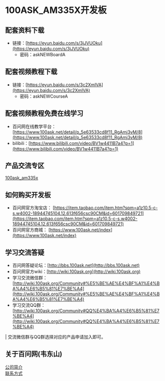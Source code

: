 # 100ASK_AM335X开发板
## 配套资料下载
- 链接：[https://eyun.baidu.com/s/3jJVUOku](https://eyun.baidu.com/s/3jJVUOku) 
  - 密码：askNEWBoardA

## 配套视频教程下载
- 链接：[https://eyun.baidu.com/s/3c2XmIVA](https://eyun.baidu.com/s/3c2XmIVA)
  - 密码：askNEWCourseA

## 配套视频教程免费在线学习
- 百问网在线教学平台：[https://www.100ask.net/detail/p_5e63533cd8f11_RgAmj3vM/8](https://www.100ask.net/detail/p_5e63533cd8f11_RgAmj3vM/8)
- bilibili：[https://www.bilibili.com/video/BV1w4411B7a4?p=1](https://www.bilibili.com/video/BV1w4411B7a4?p=1)

## 产品交流专区
[100ask_am335x](http://bbs.100ask.net/)

## 如何购买开发板
- 百问网官方淘宝店： [https://item.taobao.com/item.htm?spm=a1z10.5-c-s.w4002-18944745104.12.613f656csc90CM&id=601709849721](https://item.taobao.com/item.htm?spm=a1z10.5-c-s.w4002-18944745104.12.613f656csc90CM&id=601709849721)
- 百问网官方商城：     [https://www.100ask.net/index](https://www.100ask.net/index)

## 学习交流答疑
- 百问网答疑论坛：[http://bbs.100ask.net](http://bbs.100ask.net)
- 百问网官方wiki：[http://wiki.100ask.org](http://wiki.100ask.org)
- 学习交流微信群：[http://wiki.100ask.org/Community#%E5%BE%AE%E4%BF%A1%E4%BA%A4%E6%B5%81%E7%BE%A4](http://wiki.100ask.org/Community#%E5%BE%AE%E4%BF%A1%E4%BA%A4%E6%B5%81%E7%BE%A4)
- 学习交流QQ群：  [http://wiki.100ask.org/Community#QQ%E4%BA%A4%E6%B5%81%E7%BE%A4](http://wiki.100ask.org/Community#QQ%E4%BA%A4%E6%B5%81%E7%BE%A4)

| 交流微信群与QQ群选择对应的产品申请加入即可。

## 关于百问网(韦东山)
[公司简介](http://weidongshan.gitee.io/informationdownloadcenter/documentation/AboutUs/aboutus.html)  <br>
[联系方式](http://weidongshan.gitee.io/informationdownloadcenter/documentation/AboutUs/aboutus.html#id2)

